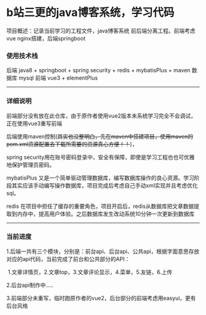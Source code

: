 # b站三更的java博客系统，学习代码

项目概述：记录当前学习的工程文件，java博客系统 前后端分离工程。前端考虑vue nginx搭建，后端springboot

### 使用技术栈

后端 java8 + springboot  + spring security + redis + mybatisPlus + maven
数据库 mysql
前端 vue3 + elementPlus

-----------------

### 详细说明

前端部分没有放在此仓库，由于原作者使用vue2版本未系统学习完全不会调试，正在使用vue3重写前端

后端使用maven控制(~~其实也没整明白，先在maven中搭建项目，使用maven的pom.xml资源配置去下载所需要的资源真心方便！！~~)，

[^maven]: 2024.3.15重新系统学习了解maven，个人理解maven类似于前端常用的脚手架，结构化的方式来管理项目。使用pom.xml配置资源，还自带编译、测试、打包、安装、部署等。在项目中实在省心好用，良心产品

 spring security用在账号密码登录中，安全有保障，即使是学习工程也也可优雅地保护管理员密码。

mybatisPlus 又是一个简单驱动管理数据库，编写数据库操作的良心资源。学习阶段其实应该手动编写操作数据库，项目完成后考虑自己手动xml实现并且考虑优化sql。

redis 在项目中担任了缓存的重要角色，项目开启后，redis从数据库把文章数据提取到内存中，提高用户体验。之后数据库发生改动系统10分钟一次更新到数据库



-----

###  当前进度

1.后端一共有三个模块，分别是：前台api、后台api、公共api，根据字面意思存放对应的api代码，当前完成了前台和公共部分的API：

​	1.文章详情页，2.文章top，3.文章评论显示，4.菜单，5.友链，6.上传

2.后台api制作中.....

3.前端部分未重写，临时跑原作者的vue2，后台部分的前端考虑用easyui，更有后台风格
